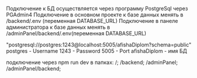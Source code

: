 
Подключение к БД осуществляется через программу PostgreSql через PGAdmin4
Подключение в основном проекте к базе данных менять в /backend/.env (переменная DATABASE_URL)
Подключение в панеле администратора к базе данных менять в /adminPanel/backend/.env(переменная DATABASE_URL)

"postgresql://postgres:1243@localhost:5005/afishaDiplom?schema=public"
postgres - Username 
1243 - Password 
5005 - Port 
afishaDiplom - имя БД

подключение через npm run dev в папках: 
/;
/backend;
/adminPanel;
/adminPanel/backend;

